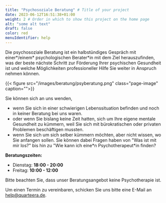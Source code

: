 ```yaml
---
title: "Psychosoziale Beratung" # Title of your project
date: 2023-06-12T16:51:38+01:00
weight: 2 # Order in which to show this project on the home page
alt: "some alt text"
draft: false
color: red
menuIdentifier: help
---
```


Die psychosoziale Beratung ist ein halbstündiges Gespräch mit einer\*/einem\* psychologischen Berater*in mit dem Ziel herauszufinden, was der beste nächste Schritt zur Förderung Ihrer psychischen Gesundheit ist und welche Möglichkeiten professioneller Hilfe Sie weiter in Anspruch nehmen können.

{{< figure src="/images/beratung/psyberatung.png" class="page-image" caption="">}}                                                                                          

Sie können sich an uns wenden,
* wenn Sie sich in einer schwierigen Lebenssituation befinden und noch in keiner Beratung bei uns waren.
* oder wenn Sie bislang keine Zeit hatten, sich um Ihre eigene mentale Gesundheit zu kümmern, weil Sie sich mit bürokratischen oder privaten Problemen beschäftigen mussten.
* wenn Sie sich um sich selber kümmern möchten, aber nicht wissen, wo Sie anfangen sollen. Sie können dabei Fragen haben von "Was ist mit mir los?" bis hin zu "Wie kann ich eine*n Psychotherapeut\*in finden?

**Beratungszeiten:**
* Dienstag: **18:00 - 20:00**
* Freitag: **10:00 - 12:00**

Bitte beachten Sie, dass unser Beratungsangebot keine Psychotherapie ist. 

Um einen Termin zu vereinbaren, schicken Sie uns bitte eine E-Mail an help@quarteera.de.